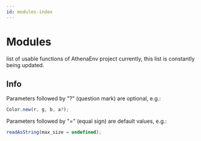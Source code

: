 ```yaml
---
id: modules-index
---
```


# Modules

list of usable functions of AthenaEnv project currently, this list is constantly being updated.

## Info

Parameters followed by "?" (question mark) are optional, e.g.:

```js
Color.new(r, g, b, a?); 
```

Parameters followed by "=" (equal sign) are default values, e.g.:

```js
readAsString(max_size = undefined);
```